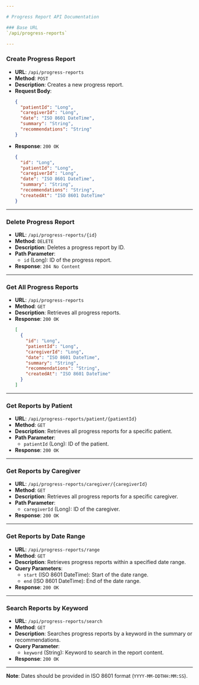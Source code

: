 ```yaml
---

# Progress Report API Documentation

### Base URL
`/api/progress-reports`

---
```


### Create Progress Report

- **URL**: `/api/progress-reports`
- **Method**: `POST`
- **Description**: Creates a new progress report.
- **Request Body**:
  ```json
  {
    "patientId": "Long",
    "caregiverId": "Long",
    "date": "ISO 8601 DateTime",
    "summary": "String",
    "recommendations": "String"
  }
  ```
- **Response**: `200 OK`
  ```json
  {
    "id": "Long",
    "patientId": "Long",
    "caregiverId": "Long",
    "date": "ISO 8601 DateTime",
    "summary": "String",
    "recommendations": "String",
    "createdAt": "ISO 8601 DateTime"
  }
  ```

---

### Delete Progress Report

- **URL**: `/api/progress-reports/{id}`
- **Method**: `DELETE`
- **Description**: Deletes a progress report by ID.
- **Path Parameter**:
  - `id` (Long): ID of the progress report.
- **Response**: `204 No Content`

---

### Get All Progress Reports

- **URL**: `/api/progress-reports`
- **Method**: `GET`
- **Description**: Retrieves all progress reports.
- **Response**: `200 OK`
  ```json
  [
    {
      "id": "Long",
      "patientId": "Long",
      "caregiverId": "Long",
      "date": "ISO 8601 DateTime",
      "summary": "String",
      "recommendations": "String",
      "createdAt": "ISO 8601 DateTime"
    }
  ]
  ```

---

### Get Reports by Patient

- **URL**: `/api/progress-reports/patient/{patientId}`
- **Method**: `GET`
- **Description**: Retrieves all progress reports for a specific patient.
- **Path Parameter**:
  - `patientId` (Long): ID of the patient.
- **Response**: `200 OK`

---

### Get Reports by Caregiver

- **URL**: `/api/progress-reports/caregiver/{caregiverId}`
- **Method**: `GET`
- **Description**: Retrieves all progress reports for a specific caregiver.
- **Path Parameter**:
  - `caregiverId` (Long): ID of the caregiver.
- **Response**: `200 OK`

---

### Get Reports by Date Range

- **URL**: `/api/progress-reports/range`
- **Method**: `GET`
- **Description**: Retrieves progress reports within a specified date range.
- **Query Parameters**:
  - `start` (ISO 8601 DateTime): Start of the date range.
  - `end` (ISO 8601 DateTime): End of the date range.
- **Response**: `200 OK`

---

### Search Reports by Keyword

- **URL**: `/api/progress-reports/search`
- **Method**: `GET`
- **Description**: Searches progress reports by a keyword in the summary or recommendations.
- **Query Parameter**:
  - `keyword` (String): Keyword to search in the report content.
- **Response**: `200 OK`

---

**Note**: Dates should be provided in ISO 8601 format (`YYYY-MM-DDTHH:MM:SS`).